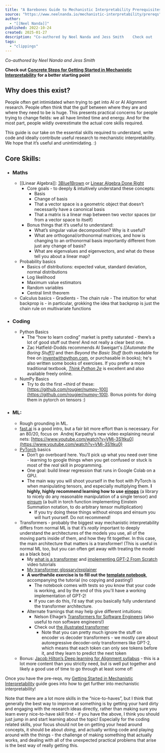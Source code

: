 ```yaml
---
title: "A Barebones Guide to Mechanistic Interpretability Prerequisites — Neel Nanda"
source: "https://www.neelnanda.io/mechanistic-interpretability/prereqs"
author:
  - "[[Neel Nanda]]"
published: 2022-10-24
created: 2025-01-27
description: "Co-authored by Neel Nanda and Jess Smith    Check out    Concrete Steps for Getting Started in Mechanistic Interpretability    for a better starting point   Why does this exist?  People often get intimidated when trying to get into AI or AI Alignment research. People often think that the gulf betwee"
tags:
  - "clippings"
---
```

*Co-authored by Neel Nanda and Jess Smith*

**Check out** [**Concrete Steps for Getting Started in Mechanistic Interpretability**](https://neelnanda.io/getting-started) **for a better starting point**

## Why does this exist?

People often get intimidated when trying to get into AI or AI Alignment research. People often think that the gulf between where they are and where they need to be is huge. This presents practical concerns for people trying to change fields: we all have limited time and energy. And for the most part, people wildly overestimate the actual core skills required.

This guide is our take on the essential skills required to understand, write code and ideally contribute useful research to mechanistic interpretability. We hope that it’s useful and unintimidating. :) 

## Core Skills:

- ### Maths

	- [[Linear Algebra]]: [3Blue1Brown](https://www.youtube.com/watch?v=fNk_zzaMoSs) or [Linear Algebra Done Right](https://linear.axler.net/)
		- Core goals - to deeply & intuitively understand these concepts:
			- Basis
			- Change of basis
			- That a vector space is a geometric object that doesn’t necessarily have a canonical basis
			- That a matrix is a linear map between two vector spaces (or from a vector space to itself)
		- Bonus things that it’s useful to understand: 
			- What’s singular value decomposition? Why is it useful?
			- What are orthogonal/orthonormal matrices, and how is changing to an orthonormal basis importantly different from just any change of basis?
			- What are eigenvalues and eigenvectors, and what do these tell you about a linear map?
	- Probability basics
		- Basics of distributions: expected value, standard deviation, normal distributions
		- Log likelihood
		- Maximum value estimators
		- Random variables
		- Central limit theorem
	- Calculus basics
			- Gradients
			- The chain rule
			- The intuition for what backprop is - in particular, grokking the idea that backprop is just the chain rule on multivariate functions

- ### Coding
	- Python Basics
		- The “how to learn coding” market is pretty saturated - there’s a lot of good stuff out there! And not really a clear best one.
		- Zac Hatfield-Dodds recommends Al Sweigart's *[[Automate the Boring Stuff]]* and then *Beyond the Basic Stuff* (both readable for free on [inventwithpython.com](https://inventwithpython.com/), or purchasable in books); he's also written some books of exercises. If you prefer a more traditional textbook, [*Think Python 2e*](https://greenteapress.com/wp/think-python-2e/) is excellent and also available freely online.
	- NumPy Basics
		- Try to do the first ~third of these: ​​[https://github.com/rougier/numpy-100](https://github.com/rougier/numpy-100). Bonus points for doing them in pytorch on tensors :)

- ### ML:
	- Rough grounding in ML. 
	- [fast.ai](https://course.fast.ai/) is a good intro, but a fair bit more effort than is necessary. For an 80/20, focus on  Andrej Karpathy’s new video explaining neural nets: [https://www.youtube.com/watch?v=VMj-3S1tku0](https://www.youtube.com/watch?v=VMj-3S1tku0)
	- [PyTorch](https://pytorch.org/tutorials/) basics
		- Don’t go overboard here. You’ll pick up what you need over time - learning to google things when you get confused or stuck is most of the *real* skill in programming.
		- One goal: build linear regression that runs in Google Colab on a GPU.
		- The main way you will shoot yourself in the foot with PyTorch is when manipulating tensors, and especially multiplying them. **I highly, highly recommend learning how to use** [**einops**](https://einops.rocks/1-einops-basics/) (a library to nicely do any reasonable manipulation of a single tensor) and [einsum](https://rockt.github.io/2018/04/30/einsum) (a built in torch function implementing Einstein Summation notation, to do arbitrary tensor multiplication)
			- If you try doing these things without einops and einsum you will hurt yourself. Do not recommend!
	- Transformers - probably the biggest way mechanistic interpretability differs from normal ML is that it’s *really* important to deeply understand the architectures of the models you use, all of the moving parts inside of them, and how they fit together. In this case, the main architecture that matters is a transformer! (This is useful in normal ML too, but you can often get away with treating the model as a black box)
		- My [what is a transformer](https://www.neelnanda.io/transformer-tutorial) and [implementing GPT-2 From Scratch](https://www.neelnanda.io/transformer-tutorial-2) video tutorials
		- [My transformer glossary/explainer](https://dynalist.io/d/n2ZWtnoYHrU1s4vnFSAQ519J#z=pndoEIqJ6GPvC1yENQkEfZYR)
		- **A worthwhile exercise is to fill out the** [**template notebook**](https://www.neelnanda.io/transformer-template), accompanying the tutorial (no copying and pasting!) 
			- The notebook comes with tests so you know that your code is working, and by the end of this you'll have a working implementation of GPT-2!
			- If you can do this, I’d say that you basically fully understand the transformer architecture.
		- Alternate framings that may help give different intuitions: 
			- Nelson Elhage’s [Transformers for Software Engineers](https://blog.nelhage.com/post/transformers-for-software-engineers/) (also useful to non software engineers!)
			- Check out [the illustrated transformer](https://jalammar.github.io/illustrated-transformer/) 
				- Note that you can pretty much ignore the stuff on encoder vs decoder transformers - we mostly care about autoregressive decoder-only transformers like GPT-2, which means that each token can only see tokens before it, and they learn to predict the next token
	- Bonus: [Jacob Hilton’s Deep learning for Alignment syllabus](https://github.com/jacobhilton/deep_learning_curriculum) - this is a lot more content than you strictly need, but is well put together and likely a good use of time to go through at least some of!

Once you have the pre-reqs, my [Getting Started in Mechanistic Interpretability](https://neelnanda.io/getting-started) guide goes into how to get further into mechanistic interpretability!

Note that there are a lot more skills in the “nice-to-haves”, but I think that generally the best way to improve at something is by getting your hard dirty and engaging with the research ideas directly, rather than making sure you learn every nice-to-have skill first - if you have the above, I think you should just jump in and start learning about the topic! Especially for the coding related skills, your focus should not be on getting your head around concepts, it should be about *doing*, and actually writing code and playing around with the things - the challenge of making something that actually works, and dealing with all of the unexpected practical problems that arise is the best way of really getting this.